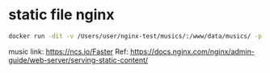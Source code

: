 # static file nginx
```bash
docker run -dit -v /Users/user/nginx-test/musics/:/www/data/musics/ -p 8085:80 testnginx444
```

music link: https://ncs.io/Faster
Ref: https://docs.nginx.com/nginx/admin-guide/web-server/serving-static-content/